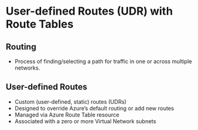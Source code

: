 # User-defined Routes (UDR) with Route Tables

## Routing
- Process of finding/selecting a path for traffic in one or across multiple networks.

## User-defined Routes
- Custom (user-defined, static) routes (UDRs)
- Designed to override Azure’s default routing or add new routes
- Managed via Azure Route Table resource
- Associated with a zero or more Virtual Network subnets